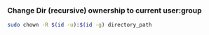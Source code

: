 ### Change Dir (recursive) ownership to current user:group
```bash
sudo chown -R $(id -u):$(id -g) directory_path
```

